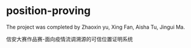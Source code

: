 # position-proving
The project was completed by Zhaoxin yu, Xing Fan, Aisha Tu, Jingui Ma.

信安大赛作品赛-面向疫情流调溯源的可信位置证明系统
